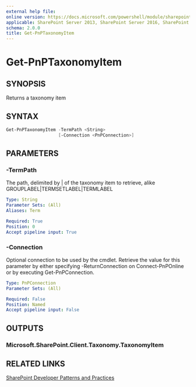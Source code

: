 ```yaml
---
external help file:
online version: https://docs.microsoft.com/powershell/module/sharepoint-pnp/get-pnptaxonomyitem
applicable: SharePoint Server 2013, SharePoint Server 2016, SharePoint Server 2019, SharePoint Online
schema: 2.0.0
title: Get-PnPTaxonomyItem
---
```


# Get-PnPTaxonomyItem

## SYNOPSIS
Returns a taxonomy item

## SYNTAX 

```powershell
Get-PnPTaxonomyItem -TermPath <String>
                    [-Connection <PnPConnection>]
```

## PARAMETERS

### -TermPath
The path, delimited by | of the taxonomy item to retrieve, alike GROUPLABEL|TERMSETLABEL|TERMLABEL

```yaml
Type: String
Parameter Sets: (All)
Aliases: Term

Required: True
Position: 0
Accept pipeline input: True
```

### -Connection
Optional connection to be used by the cmdlet. Retrieve the value for this parameter by either specifying -ReturnConnection on Connect-PnPOnline or by executing Get-PnPConnection.

```yaml
Type: PnPConnection
Parameter Sets: (All)

Required: False
Position: Named
Accept pipeline input: False
```

## OUTPUTS

### Microsoft.SharePoint.Client.Taxonomy.TaxonomyItem

## RELATED LINKS

[SharePoint Developer Patterns and Practices](https://aka.ms/sppnp)